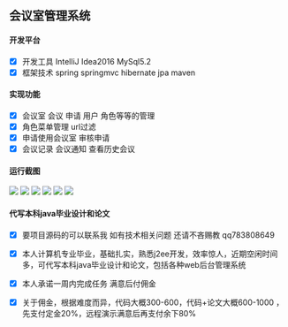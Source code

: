 ## 会议室管理系统
#### 开发平台 
 - [x] 开发工具 IntelliJ Idea2016  MySql5.2 
 - [x] 框架技术 spring springmvc hibernate jpa  maven 
#### 实现功能  
 - [x] 会议室 会议 申请 用户 角色等等的管理
 - [x] 角色菜单管理 url过滤
 - [x] 申请使用会议室 审核申请 
 - [x] 会议记录 会议通知 查看历史会议
#### 运行截图
![](https://raw.githubusercontent.com/forgeekscn/domt/master/note/trunk_v/t1.png) 
![](https://raw.githubusercontent.com/forgeekscn/domt/master/note/trunk_v/t2.png) 
![](https://raw.githubusercontent.com/forgeekscn/domt/master/note/trunk_v/t3.png) 
![](https://raw.githubusercontent.com/forgeekscn/domt/master/note/trunk_v/t4.png) 
![](https://raw.githubusercontent.com/forgeekscn/domt/master/note/trunk_v/t5.png) 
![](https://raw.githubusercontent.com/forgeekscn/domt/master/note/trunk_v/t6.png) 
#### 代写本科java毕业设计和论文
- [x] 要项目源码的可以联系我 如有技术相关问题 还请不吝赐教 qq783808649 
- [x] 本人计算机专业毕业，基础扎实，熟悉j2ee开发，效率惊人，近期空闲时间多，可代写本科java毕业设计和论文，包括各种web后台管理系统
- [x] 本人承诺一周内完成任务 满意后付佣金 
- [x] 关于佣金，根据难度而异，代码大概300-600，代码+论文大概600-1000 ，先支付定金20%，远程演示满意后再支付余下80%


